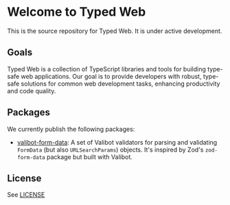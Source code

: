 # Welcome to Typed Web

This is the source repository for Typed Web. It is under active development.

## Goals

Typed Web is a collection of TypeScript libraries and tools for building type-safe web applications. Our goal is to provide developers with robust, type-safe solutions for common web development tasks, enhancing productivity and code quality.

## Packages

We currently publish the following packages:

- [valibot-form-data](packages/valibot-form-data): A set of Valibot validators for parsing and validating `FormData` (but also `URLSearchParams`) objects. It's inspired by Zod's `zod-form-data` package but built with Valibot.

## License

See [LICENSE](https://github.com/typed-web/typed-web/blob/main/LICENSE)
